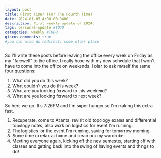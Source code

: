 ```yaml
---
layout: post
title: First Time? (For The Fourth Time)
date: 2024-01-05 4:00:00-0400
description: First weekly update of 2024.
tags: personal-update #TODO
categories: weekly #TODO
giscus_comments: true
#you can also do redirect: some other place
---
```


So I'll write these posts before leaving the office every week on Friday as my "farewell" to the office. I really hope with my new schedule that I won't have to come into the office on weekends. I plan to ask myself the same four questions:

1. What did you do this week?
2. What couldn't you do this week?
3. What are you looking forward to this weekend?
4. What are you looking forward to next week?

So here we go. It's 7:26PM and I'm super hungry so I'm making this extra fast.

1. Recuperate, come to Atlanta, revisit old topology exams and differential topology notes, also work on logistics for event I'm running.
2. The logistics for the event I'm running, saving for tomorrow morning.
3. Some time to relax at home and clean out my wardrobe.
4. Meeting everyone again, kicking off the new semester, starting off with classes and getting back into the swing of having events and things to do!

